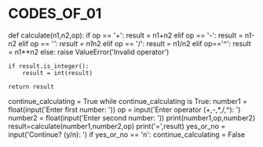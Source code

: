 # CODES_OF_01
def calculate(n1,n2,op):
    if op == '+':
        result = n1+n2
    elif op == '-':
        result = n1-n2
    elif op == '*':
        result =  n1*n2
    elif op == '/':
        result = n1/n2
    elif op=='^':
        result =  n1**n2
    else:
        raise ValueError('Invalid operator')

    if result.is_integer():
        result = int(result)

    return result

continue_calculating = True
while continue_calculating is True:
    number1 = float(input('Enter first number: '))
    op = input('Enter operator (+,-,*,/,^): ')
    number2 = float(input('Enter second number: '))
    print(number1,op,number2)
    result=calculate(number1,number2,op)
    print('=',result)
    yes_or_no = input('Continue? (y/n): ')
    if yes_or_no == 'n':
        continue_calculating = False
